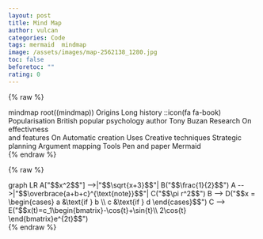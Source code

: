 ```yaml
---
layout: post
title: Mind Map
author: vulcan
categories: Code
tags: mermaid  mindmap
image: /assets/images/map-2562138_1280.jpg
toc: false
beforetoc: ""
rating: 0
---
```

{% raw %}
<div class="mermaid">
mindmap
  root((mindmap))
    Origins
      Long history
      ::icon(fa fa-book)
      Popularisation
        British popular psychology author Tony Buzan
    Research
      On effectivness<br/>and features
      On Automatic creation
        Uses
            Creative techniques
            Strategic planning
            Argument mapping
    Tools
      Pen and paper
      Mermaid
</div>
{% endraw %}



{% raw %}

<div class="mermaid">
graph LR
A["$$x^2$$"] -->|"$$\sqrt{x+3}$$"| B("$$\frac{1}{2}$$")
A -->|"$$\overbrace{a+b+c}^{\text{note}}$$"| C("$$\pi r^2$$")
B --> D("$$x = \begin{cases} a &\text{if } b \\ c &\text{if } d \end{cases}$$")
C --> E("$$x(t)=c_1\begin{bmatrix}-\cos{t}+\sin{t}\\ 2\cos{t} \end{bmatrix}e^{2t}$$")

</div>
{% endraw %}

<script src="{{ "/assets/js/mermaid.min.js" | relative_url }}"></script>
